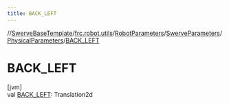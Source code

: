 ```yaml
---
title: BACK_LEFT
---
```

//[SwerveBaseTemplate](../../../../../index.html)/[frc.robot.utils](../../../index.html)/[RobotParameters](../../index.html)/[SwerveParameters](../index.html)/[PhysicalParameters](index.html)/[BACK_LEFT](-b-a-c-k_-l-e-f-t.html)



# BACK_LEFT



[jvm]\
val [BACK_LEFT](-b-a-c-k_-l-e-f-t.html): Translation2d




